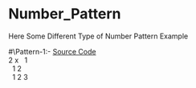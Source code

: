 # Number_Pattern

Here Some Different Type of Number Pattern Example

#\Pattern-1:- [Source Code](https://github.com/Mahendra710/Number_Pattern/blob/main/7.1-Number%20Pattern.py)  
2 x &nbsp; 1  
&nbsp; 1 2   
&nbsp; 1 2 3  
